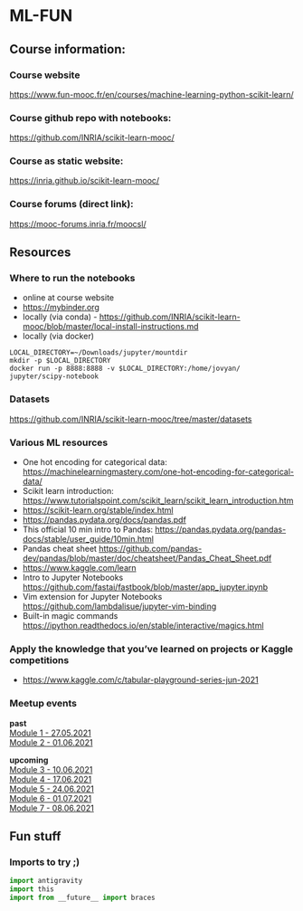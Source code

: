# ML-FUN

## Course information:

### Course website
https://www.fun-mooc.fr/en/courses/machine-learning-python-scikit-learn/

### Course github repo with notebooks:
https://github.com/INRIA/scikit-learn-mooc/

### Course as static website:
https://inria.github.io/scikit-learn-mooc/

### Course forums (direct link):  
https://mooc-forums.inria.fr/moocsl/

## Resources

### Where to run the notebooks
- online at course website
- https://mybinder.org
- locally (via conda) - https://github.com/INRIA/scikit-learn-mooc/blob/master/local-install-instructions.md
- locally (via docker)
```
LOCAL_DIRECTORY=~/Downloads/jupyter/mountdir
mkdir -p $LOCAL_DIRECTORY
docker run -p 8888:8888 -v $LOCAL_DIRECTORY:/home/jovyan/ jupyter/scipy-notebook
```

### Datasets
https://github.com/INRIA/scikit-learn-mooc/tree/master/datasets

### Various ML resources
- One hot encoding for categorical data: https://machinelearningmastery.com/one-hot-encoding-for-categorical-data/
- Scikit learn introduction: https://www.tutorialspoint.com/scikit_learn/scikit_learn_introduction.htm
- https://scikit-learn.org/stable/index.html
- https://pandas.pydata.org/docs/pandas.pdf
- This official 10 min intro to Pandas: https://pandas.pydata.org/pandas-docs/stable/user_guide/10min.html
- Pandas cheat sheet https://github.com/pandas-dev/pandas/blob/master/doc/cheatsheet/Pandas_Cheat_Sheet.pdf
- https://www.kaggle.com/learn
- Intro to Jupyter Notebooks https://github.com/fastai/fastbook/blob/master/app_jupyter.ipynb
- Vim extension for Jupyter Notebooks https://github.com/lambdalisue/jupyter-vim-binding
- Built-in magic commands https://ipython.readthedocs.io/en/stable/interactive/magics.html
### Apply the knowledge that you’ve learned on projects or Kaggle competitions
- https://www.kaggle.com/c/tabular-playground-series-jun-2021

### Meetup events
**past**   
[Module 1 - 27.05.2021](https://www.meetup.com/hs3city/events/278213715/)  
[Module 2 - 01.06.2021](https://www.meetup.com/pl-PL/hs3city/events/rrdpjsyccjbfb/)  
    
**upcoming**   
[Module 3 - 10.06.2021](https://www.meetup.com/pl-PL/hs3city/events/rrdpjsyccjbnb/)  
[Module 4 - 17.06.2021](https://www.meetup.com/pl-PL/hs3city/events/rrdpjsyccjbwb/)  
[Module 5 - 24.06.2021](https://www.meetup.com/pl-PL/hs3city/events/rrdpjsyccjbgc/)  
[Module 6 - 01.07.2021](https://www.meetup.com/pl-PL/hs3city/events/rrdpjsycckbcb/)  
[Module 7 - 08.06.2021](https://www.meetup.com/pl-PL/hs3city/events/rrdpjsycckblb/)  

## Fun stuff

### Imports to try ;)

```python
import antigravity
import this
import from __future__ import braces
```

